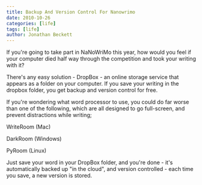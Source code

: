 ```yaml
---
title: Backup And Version Control For Nanowrimo
date: 2010-10-26
categories: [life]
tags: [life]
author: Jonathan Beckett
---
```


If you're going to take part in NaNoWriMo this year, how would you feel if your computer died half way through the competition and took your writing with it?

There's any easy solution - DropBox - an online storage service that appears as a folder on your computer. If you save your writing in the dropbox folder, you get backup and version control for free.

If you're wondering what word processor to use, you could do far worse than one of the following, which are all designed to go full-screen, and prevent distractions while writing;

WriteRoom (Mac)

DarkRoom (Windows)

PyRoom (Linux)

Just save your word in your DropBox folder, and you're done - it's automatically backed up "in the cloud", and version controlled - each time you save, a new version is stored.